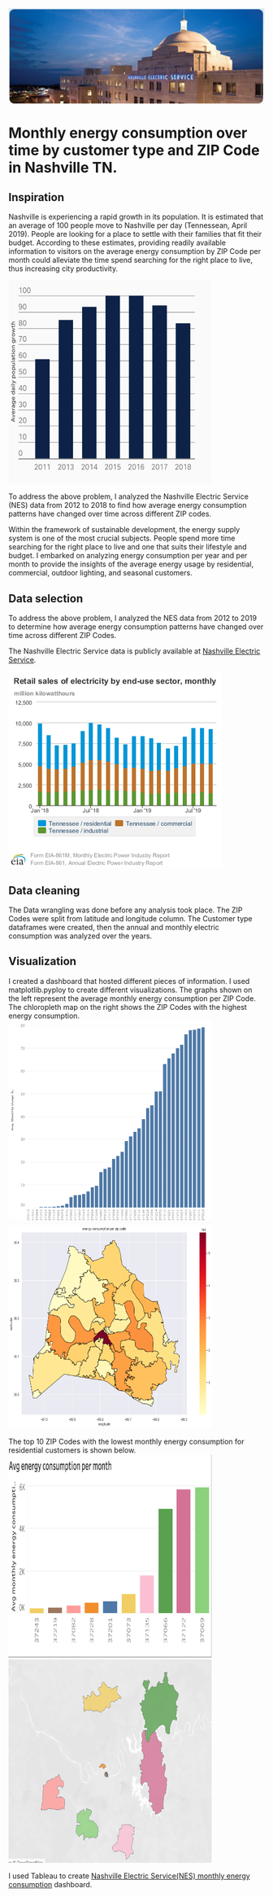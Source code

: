   <img align="center" src="images/NES_night.jpg">                                     

# Monthly energy consumption over time by customer type and ZIP Code in Nashville TN.

## Inspiration 
Nashville is experiencing a rapid growth in its population. It is estimated that an average of 100 people move to Nashville per day (Tennessean, April 2019).  People are looking for a place to settle with their families that fit their budget. According to these estimates, providing readily available information to visitors on the average energy consumption by ZIP Code per month could alleviate the time spend searching for the right place to live, thus increasing city productivity. 

<img src="images/Nashville pop growth.png" width="400" height="400">

To address the above problem, I analyzed the Nashville Electric Service (NES) data from 2012 to 2018 to find how average energy consumption patterns have changed over time across different ZIP codes.


Within the framework of sustainable development, the energy supply system is one of the most crucial subjects. People spend more time searching for the right place to live and one that suits their lifestyle and budget. I embarked on analyzing energy consumption per year and per month to provide the insights of the average energy usage  by residential, commercial, outdoor lighting, and seasonal customers. 


## Data selection
To address the above problem, I analyzed the NES data from 2012 to 2019 to determine how average energy consumption patterns have changed over time across different ZIP Codes.  

The Nashville Electric Service data is publicly available at [Nashville Electric Service](https://data.nashville.gov/Energy-Usage/NES-Monthly-Energy-Consumption-by-Customer-Type-an/vbx7-mn5i). 

 <img src="images/retail sales of lectricity.png"> 

## Data cleaning
The Data wrangling was done before any analysis took place. The ZIP Codes were split from latitude and longitude column. The Customer type dataframes were created, then the annual and monthly electric consumption was analyzed over the years. 

## Visualization
I created a dashboard that hosted different pieces of information. I used matplotlib.pyploy to create different visualizations. The graphs shown on the left represent the average monthly energy consumption per ZIP Code. The chloropleth map on the right shows the ZIP Codes with the highest energy consumption.
<img src="images/Average_energy_consumption_per_zip.png" width="400" height="400"> <img src="images/chloropleth_map_3.png" width="400" height="400">


The top 10 ZIP Codes with the lowest monthly energy consumption for residential customers is shown below.
<img src="images/Lowest 10 energy consuming zip codes.png" width="400" height="400"><img src="images/map-lowest-10 energy consuming zip code.png" width="400" height="400">

I used Tableau to create [Nashville Electric Service(NES) monthly energy consumption](https://public.tableau.com/profile/bush1897#!/vizhome/EnergyConsumption_15781937576950/Mydashboard?publish=yes) dashboard.
